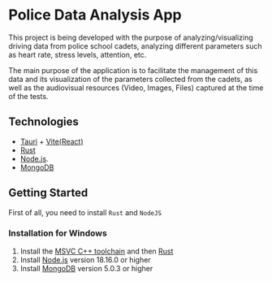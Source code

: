 # Police Data Analysis App

This project is being developed with the purpose of analyzing/visualizing driving data from police school cadets, analyzing different parameters such as heart rate, stress levels, attention, etc. 

The main purpose of the application is to facilitate the management of this data and its visualization of the parameters collected from the cadets, as well as the audiovisual resources (Video, Images, Files) captured at the time of the tests.


## Technologies

+ [Tauri](https://tauri.app/) + [Vite(React)](https://vitejs.dev/) 
+ [Rust](https://www.rust-lang.org/es)
+ [Node.js](https://nodejs.org/es/).
+ [MongoDB](https://www.mongodb.com/)

## Getting Started

First of all, you need to install `Rust` and `NodeJS`

### Installation for Windows

1. Install the [MSVC C++ toolchain](https://visualstudio.microsoft.com/visual-cpp-build-tools/) and then [Rust](https://www.rust-lang.org/es/tools/install)
2. Install [Node.js](https://nodejs.org/es/) version 18.16.0 or higher
3. Install [MongoDB](https://www.mongodb.com/try/download/community) version 5.0.3 or higher